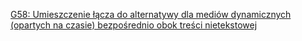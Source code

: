 [G58: Umieszczenie łącza do alternatywy dla mediów dynamicznych (opartych na czasie) bezpośrednio obok treści nietekstowej](http://www.w3.org/TR/WCAG20-TECHS/G58.html)
